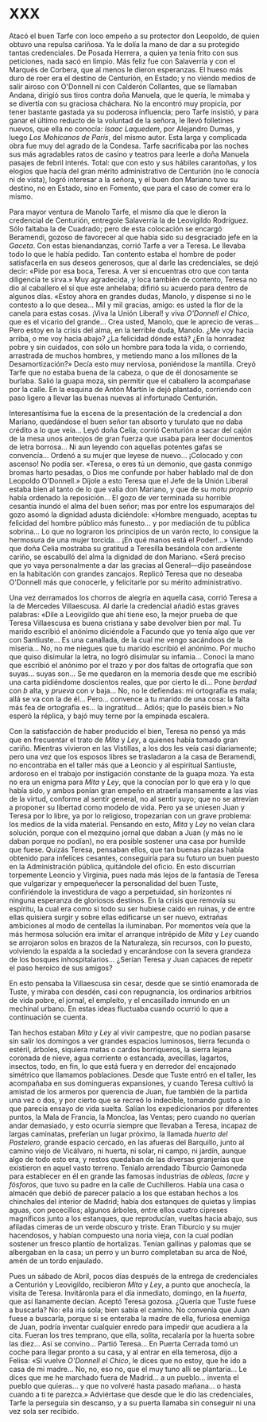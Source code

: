 # XXX

Atacó el buen Tarfe con loco empeño a su protector don Leopoldo, de quien
obtuvo una repulsa cariñosa. Ya le dolía la mano de dar a su protegido tantas
credenciales. De Posada Herrera, a quien ya tenía frito con sus peticiones,
nada sacó en limpio. Más feliz fue con Salaverría y con el Marqués de Corbera,
que al menos le dieron esperanzas. El hueso más duro de roer era el destino de
Centurión, en Estado; y no viendo medios de salir airoso con O'Donnell ni con
Calderón Collantes, que se llamaban Andana, dirigió sus tiros contra doña
Manuela, que le quería, le mimaba y se divertía con su graciosa cháchara. No la
encontró muy propicia, por tener bastante gastada ya su poderosa influencia;
pero Tarfe insistió, y para ganar el último reducto de la voluntad de la
señora, le llevó folletines nuevos, que ella no conocía: *Isaac Laquedem*, por
Alejandro Dumas, y luego *Los Mohicanos de París*, del mismo autor. Esta larga
y complicada obra fue muy del agrado de la Condesa. Tarfe sacrificaba por las
noches sus más agradables ratos de casino y teatros para leerle a doña Manuela
pasajes de febril interés. Total: que con esto y sus hábiles carantoñas, y los
elogios que hacía del gran mérito administrativo de Centurión (no le conocía ni
de vista), logró interesar a la señora, y el buen don Mariano tuvo su destino,
no en Estado, sino en Fomento, que para el caso de comer era lo mismo.

Para mayor ventura de Manolo Tarfe, el mismo día que le dieron la credencial de
Centurión, entregole Salaverría la de Leovigildo Rodríguez.  Sólo faltaba la de
Cuadrado; pero de esta colocación se encargó Beramendi, gozoso de favorecer al
que había sido su desgraciado jefe en la *Gaceta*. Con estas bienandanzas,
corrió Tarfe a ver a Teresa. Le llevaba todo lo que le había pedido. Tan
contento estaba el hombre de poder satisfacerla en sus deseos generosos, que al
darle las credenciales, se dejó decir: «Pide por esa boca, Teresa. A ver si
encuentras otro que con tanta diligencia te sirva.» Muy agradecida, y loca
también de contento, Teresa no dio al caballero el sí que este anhelaba;
difirió su acuerdo para dentro de algunos días. «Estoy ahora en grandes dudas,
Manolo, y dispense si no le contesto a lo que desea... Mil y mil gracias,
amigo: es usted la flor de la canela para estas cosas. ¡Viva la Unión Liberal!
y viva *O'Donnell el Chico*, que es el vicario del grande... Crea usted,
Manolo, que le aprecio de veras... Pero estoy en la crisis del alma, en la
terrible duda, Manolo. ¿Me voy hacia arriba, o me voy hacia abajo? ¿La
felicidad dónde está? ¿En la honradez pobre y sin cuidados, con sólo un hombre
para toda la vida, o corriendo, arrastrada de muchos hombres, y metiendo mano
a los millones de la Desamortización?» Decía esto muy nerviosa, poniéndose la
mantilla. Creyó Tarfe que no estaba buena de la cabeza, o que de él donosamente
se burlaba. Salió la guapa moza, sin permitir que el caballero la acompañase
por la calle. En la esquina de Antón Martín le dejó plantado, corriendo con
paso ligero a llevar las buenas nuevas al infortunado Centurión.

Interesantísima fue la escena de la presentación de la credencial a don
Mariano, quedándose el buen señor tan absorto y turulato que no daba crédito
a lo que veía... Leyó doña Celia; corrió Centurión a sacar del cajón de la mesa
unos anteojos de gran fuerza que usaba para leer documentos de letra borrosa...
Ni aun leyendo con aquellas potentes gafas se convencía...  Ordenó a su mujer
que leyese de nuevo... ¡Colocado y con ascenso! No podía ser. «Teresa, o eres
tú un demonio, que gasta conmigo bromas harto pesadas, o Dios me confunde por
haber hablado mal de don Leopoldo O'Donnell.»  Díjole a esto Teresa que el Jefe
de la Unión Liberal estaba bien al tanto de lo que valía don Mariano, y que de
su *motu proprio* había ordenado la reposición... El gozo de ver terminada su
horrible cesantía inundó el alma del buen señor; mas por entre los espumarajos
del gozo asomó la dignidad adusta diciéndole: «Hombre menguado, aceptas tu
felicidad del hombre público más funesto... y por mediación de tu pública
sobrina... Lo que no lograron los principios de un varón recto, lo consigue la
hermosura de una mujer torcida...  ¡En qué manos está el Poder!...» Viendo que
doña Celia mostraba su gratitud a Teresilla besándola con ardiente cariño, se
escabulló del alma la dignidad de don Mariano. «Será preciso que yo vaya
personalmente a dar las gracias al General—dijo paseándose en la habitación con
grandes zancajos. Replicó Teresa que no deseaba O'Donnell más que conocerle,
y felicitarle por su mérito administrativo.

Una vez derramados los chorros de alegría en aquella casa, corrió Teresa a la
de Mercedes Villaescusa. Al darle la credencial añadió estas graves palabras:
«Dile a Leovigildo que ahí tiene eso, la mejor prueba de que Teresa Villaescusa
es buena cristiana y sabe devolver bien por mal. Tu marido escribió el anónimo
diciéndole a Facundo que yo tenía algo que ver con Santiuste... Es una
canallada, de la cual me vengo sacándoos de la miseria...  No, no me niegues
que tu marido escribió el anónimo. Por mucho que quiso disimular la letra, no
logró disimular su infamia... Conocí la mano que escribió el anónimo por el
trazo y por dos faltas de ortografía que son suyas...  suyas son... Se me
quedaron en la memoria desde que me escribió una carta pidiéndome doscientos
reales, que por cierto le di... Pone *berdad* con *b* alta, y *prueva* con *v*
baja... No, no le defiendas: mi ortografía es mala; allá se va con la de él...
Pero... convence a tu marido de una cosa: la falta más fea de ortografía es...
la ingratitud... Adiós; que lo paséis bien.» No esperó la réplica, y bajó muy
terne por la empinada escalera.

Con la satisfacción de haber producido el bien, Teresa no pensó ya más que en
frecuentar el trato de *Mita* y *Ley*, a quienes había tomado gran cariño.
Mientras vivieron en las Vistillas, a los dos les veía casi diariamente; pero
una vez que los esposos libres se trasladaron a la casa de Beramendi, no
encontraba en el taller más que a Leoncio y al espiritual Santiuste, ardoroso
en el trabajo por instigación constante de la guapa moza. Ya esta no era un
enigma para *Mita* y *Ley*, que la conocían por lo que era y lo que había sido,
y ambos ponían gran empeño en atraerla mansamente a las vías de la virtud,
conforme al sentir general, no al sentir suyo; que no se atrevían a proponer su
libertad como modelo de vida. Pero ya se uniesen Juan y Teresa por lo libre, ya
por lo religioso, tropezarían con un grave problema: los medios de la vida
material. Pensando en esto, *Mita* y *Ley* no veían clara solución, porque con
el mezquino jornal que daban a Juan (y más no le daban porque no podían), no
era posible sostener una casa por humilde que fuese. Quizás Teresa, pensaban
ellos, que tan buenas plazas había obtenido para infelices cesantes,
conseguiría para su futuro un buen puesto en la Administración pública,
quitándole del oficio. En esto discurrían torpemente Leoncio y Virginia, pues
nada más lejos de la fantasía de Teresa que vulgarizar y empequeñecer la
personalidad del buen Tuste, confiriéndole la investidura de vago
a perpetuidad, sin horizontes ni ninguna esperanza de gloriosos destinos. En la
crisis que removía su espíritu, la cual era como si todo su ser hubiese caído
en ruinas, y de entre ellas quisiera surgir y sobre ellas edificarse un ser
nuevo, extrañas ambiciones al modo de centellas la iluminaban. Por momentos
veía que la más hermosa solución era imitar el arranque intrépido de *Mita*
y *Ley* cuando se arrojaron solos en brazos de la Naturaleza, sin recursos, con
lo puesto, volviendo la espalda a la sociedad y encarándose con la severa
grandeza de los bosques inhospitalarios... ¿Serían Teresa y Juan capaces de
repetir el paso heroico de sus amigos?

En esto pensaba la Villaescusa sin cesar, desde que se sintió enamorada de
Tuste, y miraba con desdén, casi con repugnancia, los ordinarios arbitrios de
vida pobre, el jornal, el empleíto, y el encasillado inmundo en un mechinal
urbano. En estas ideas fluctuaba cuando ocurrió lo que a continuación se
cuenta.

Tan hechos estaban *Mita* y *Ley* al vivir campestre, que no podían pasarse sin
salir los domingos a ver grandes espacios luminosos, tierra fecunda o estéril,
árboles, siquiera matas o cardos borriqueros, la sierra lejana coronada de
nieve, agua corriente o estancada, avecillas, lagartos, insectos, todo, en fin,
lo que está fuera y en derredor del encajonado simétrico que llamamos
poblaciones. Desde que Tuste entró en el taller, les acompañaba en sus
domingueras expansiones, y cuando Teresa cultivó la amistad de los armeros por
querencia de Juan, fue también de la partida una vez o dos, y por cierto que se
recreó lo indecible, tomando gusto a lo que parecía ensayo de vida suelta.
Salían los expedicionarios por diferentes puntos, la Mala de Francia, la
Moncloa, las Ventas; pero cuando no querían andar demasiado, y esto ocurría
siempre que llevaban a Teresa, incapaz de largas caminatas, preferían un lugar
próximo, la llamada *huerta del Pastelero*, grande espacio cercado, en las
afueras del Barquillo, junto al camino viejo de Vicálvaro, ni huerta, ni solar,
ni campo, ni jardín, aunque algo de todo esto era, y restos quedaban de las
diversas granjerías que existieron en aquel vasto terreno. Teníalo arrendado
Tiburcio Gamoneda para establecer en él en grande las famosas industrias de
*obleas*, *lacre* y *fósforos*, que tuvo su padre en la calle de Cuchilleros.
Había una casa o almacén que debió de parecer palacio a los que estaban hechos
a los chinchales del interior de Madrid; había dos estanques de quietas
y limpias aguas, con pececillos; algunos árboles, entre ellos cuatro cipreses
magníficos junto a los estanques, que reproducían, vueltas hacia abajo, sus
afiladas cimeras de un verde obscuro y triste. Eran Tiburcio y su mujer
hacendosos, y habían compuesto una noria vieja, con la cual podían sostener un
fresco plantío de hortalizas. Tenían gallinas y palomas que se albergaban en la
casa; un perro y un burro completaban su arca de Noé, amén de un tordo
enjaulado.

Pues un sábado de Abril, pocos días después de la entrega de credenciales
a Centurión y Leovigildo, recibieron *Mita* y *Ley*, a punto que anochecía, la
visita de Teresa. Invitáronla para el día inmediato, domingo, en la *huerta*,
que así llanamente decían. Aceptó Teresa gozosa. ¿Quería que Tuste fuese
a buscarla? No: ella iría sola; bien sabía el camino. No convenía que Juan
fuese a buscarla, porque si se enteraba la madre de ella, furiosa enemiga de
Juan, podría inventar cualquier enredo para impedir que acudiera a la cita.
Fueran los tres temprano, que ella, solita, recalaría por la huerta sobre las
diez... Así se convino... Partió Teresa... En Puerta Cerrada tomó un coche para
llegar pronto a su casa, y al entrar en ella temerosa, dijo a Felisa: «Si
vuelve *O'Donnell el Chico*, le dices que no estoy, que he ido a casa de mi
madre... No, no, eso no, que el muy tuno allí se plantaría... Le dices que me
he marchado fuera de Madrid... a un pueblo... inventa el pueblo que quieras...
y que no volveré hasta pasado mañana... o hasta cuando a ti te parezca.»
Adviértase que desde que le dio las credenciales, Tarfe la perseguía sin
descanso, y a su puerta llamaba sin conseguir ni una vez sola ser recibido.
